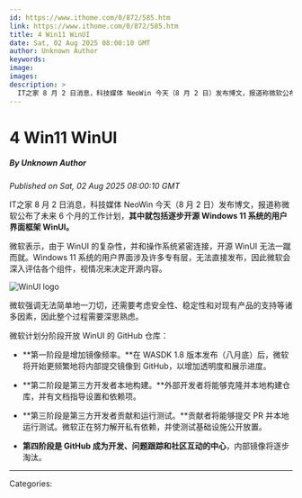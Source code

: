 ```yaml
---
id: https://www.ithome.com/0/872/585.htm
link: https://www.ithome.com/0/872/585.htm
title: 4 Win11 WinUI
date: Sat, 02 Aug 2025 08:00:10 GMT
author: Unknown Author
keywords: 
image: 
images: 
description: >
  IT之家 8 月 2 日消息，科技媒体 NeoWin 今天（8 月 2 日）发布博文，报道称微软公布了未来 6 个月的工作计划，其中就包括逐步开源 Windows 11 系统的用户界面框架 WinUI。微软表示，由于 WinUI 的复杂性，并和操作系统紧密连接，开源 WinUI 无法一蹴而就。Windows 11 系统的用户界面涉及许多专有层，无法直接发布，因此微软会深入评估各个组件，视情况来决定开源内容。微软强调无法简单地一刀切，还需要考虑安全性、稳定性和对现有产品的支持等诸多因素，因此整个过程需要深思熟虑。微软计划分阶段开放 WinUI 的 GitHub 仓库：第一阶段是增加镜像频率。在 WASDK 1.8 版本发布（八月底）后，微软将开始更频繁地将内部提交镜像到 GitHub，以增加透明度和展示进度。第二阶段是第三方开发者本地构建。外部开发者将能够克隆并本地构建仓库，并有文档指导设置和依赖项。第三阶段是第三方开发者贡献和运行测试。贡献者将能够提交 PR 并本地运行测试。微软正在努力解开私有依赖，并使测试基础设施公开放置。第四阶段是 GitHub 成为开发、问题跟踪和社区互动的中心，内部镜像将逐步淘汰。
---
```

# 4 Win11 WinUI
##### By Unknown Author
_Published on Sat, 02 Aug 2025 08:00:10 GMT_

IT之家 8 月 2 日消息，科技媒体 NeoWin 今天（8 月 2 日）发布博文，报道称微软公布了未来 6 个月的工作计划，**其中就包括逐步开源 Windows 11 系统的用户界面框架 WinUI。**

微软表示，由于 WinUI 的复杂性，并和操作系统紧密连接，开源 WinUI 无法一蹴而就。Windows 11 系统的用户界面涉及许多专有层，无法直接发布，因此微软会深入评估各个组件，视情况来决定开源内容。

![WinUI logo](https://img.ithome.com/newsuploadfiles/2025/8/2b442fcb-450b-4894-a40d-19c5bc4c21b1.png?x-bce-process=image/format,f_auto)

微软强调无法简单地一刀切，还需要考虑安全性、稳定性和对现有产品的支持等诸多因素，因此整个过程需要深思熟虑。

微软计划分阶段开放 WinUI 的 GitHub 仓库：

-   **第一阶段是增加镜像频率。**在 WASDK 1.8 版本发布（八月底）后，微软将开始更频繁地将内部提交镜像到 GitHub，以增加透明度和展示进度。
    
-   **第二阶段是第三方开发者本地构建。**外部开发者将能够克隆并本地构建仓库，并有文档指导设置和依赖项。
    
-   **第三阶段是第三方开发者贡献和运行测试。**贡献者将能够提交 PR 并本地运行测试。微软正在努力解开私有依赖，并使测试基础设施公开放置。
    
-   **第四阶段是 GitHub 成为开发、问题跟踪和社区互动的中心**，内部镜像将逐步淘汰。

---
Categories: 